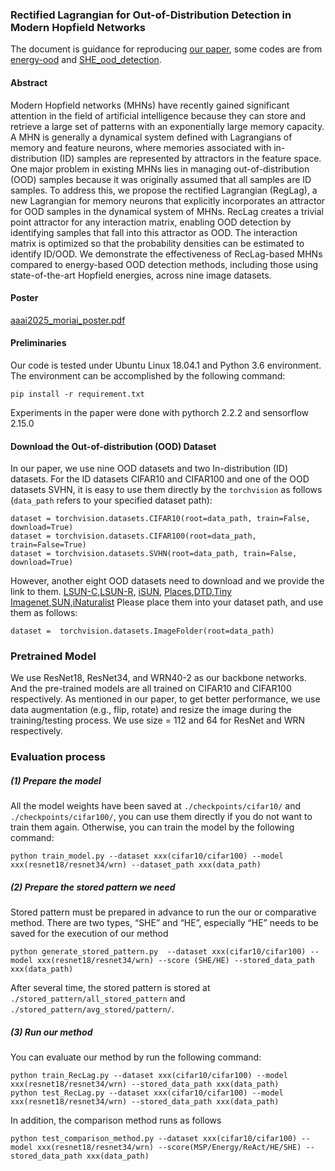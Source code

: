 ### Rectified Lagrangian for Out-of-Distribution Detection in Modern Hopfield Networks

The document is guidance for reproducing [our paper](https://www.arxiv.org/abs/2502.14003), some codes are from [energy-ood](https://github.com/wetliu/energy_ood) and [SHE_ood_detection](https://github.com/zjs975584714/SHE_ood_detection).

#### Abstract
Modern Hopfield networks (MHNs) have recently gained significant attention in the field of artificial intelligence because they can store and retrieve a large set of patterns with an exponentially large memory capacity.
A MHN is generally a dynamical system defined with Lagrangians of memory and feature neurons,
where memories associated with in-distribution (ID) samples are represented by attractors in the feature space.
One major problem in existing MHNs lies in managing out-of-distribution (OOD) samples because it was originally assumed that all samples are ID samples.
To address this, we propose the rectified Lagrangian
(RegLag), a new Lagrangian for memory neurons
that explicitly incorporates an attractor for OOD samples in the dynamical system of MHNs.
RecLag creates a trivial point attractor for any interaction matrix, enabling OOD detection by identifying samples that fall into this attractor as OOD. 
The interaction matrix is optimized so that the probability densities can be estimated to identify ID/OOD.
We demonstrate the effectiveness of RecLag-based MHNs compared to energy-based OOD detection methods, including those using state-of-the-art Hopfield energies, across nine image datasets.

#### Poster
[aaai2025_moriai_poster.pdf](https://github.com/user-attachments/files/18947439/aaai2025_moriai_poster.pdf)


#### Preliminaries
Our code is tested under Ubuntu Linux 18.04.1 and Python 3.6 environment. The environment can be accomplished by the following command:
```
pip install -r requirement.txt
```
Experiments in the paper were done with pythorch 2.2.2 and sensorflow 2.15.0

#### Download the Out-of-distribution (OOD) Dataset
In our paper, we use nine OOD datasets and two In-distribution (ID) datasets.
 For the ID datasets CIFAR10 and CIFAR100 and one of the OOD datasets SVHN, it is easy to use them directly by the ```torchvision``` as follows (```data_path``` refers to your specified dataset path):
```
dataset = torchvision.datasets.CIFAR10(root=data_path, train=False, download=True)
dataset = torchvision.datasets.CIFAR100(root=data_path, train=False=True)
dataset = torchvision.datasets.SVHN(root=data_path, train=False, download=True)
```
However, another eight OOD datasets need to download and we provide the link to them.
[LSUN-C](https://www.dropbox.com/s/fhtsw1m3qxlwj6h/LSUN.tar.gz),[LSUN-R](https://www.dropbox.com/s/moqh2wh8696c3yl/LSUN_resize.tar.gz), [iSUN](https://www.dropbox.com/s/ssz7qxfqae0cca5/iSUN.tar.gz), [Places](http://pages.cs.wisc.edu/~huangrui/imagenet_ood_dataset/),[DTD](https://www.robots.ox.ac.uk/~vgg/data/dtd/),[Tiny Imagenet](https://www.dropbox.com/s/kp3my3412u5k9rl/Imagenet_resize.tar.gz),[SUN](http://pages.cs.wisc.edu/~huangrui/imagenet_ood_dataset/),[iNaturalist](http://pages.cs.wisc.edu/~huangrui/imagenet_ood_dataset/)
Please place them into your dataset path, and use them as follows:
```
dataset =  torchvision.datasets.ImageFolder(root=data_path)
```
### Pretrained Model
We use ResNet18, ResNet34, and WRN40-2 as our backbone networks. And the pre-trained models are all trained on CIFAR10 and CIFAR100 respectively.  As mentioned in our paper, to get better performance, we use data augmentation (e.g., flip, rotate) and resize the image during the training/testing process. We use size = 112 and 64 for ResNet and WRN respectively.

### Evaluation process
##### (1) Prepare the model
All the model weights have been saved at ```./checkpoints/cifar10/``` and ```./checkpoints/cifar100/```, you can use them directly if you do not want to train them again.
Otherwise, you can train the model by the following command:
```
python train_model.py --dataset xxx(cifar10/cifar100) --model xxx(resnet18/resnet34/wrn) --dataset_path xxx(data_path)
```
##### (2) Prepare the stored pattern we need
Stored pattern must be prepared in advance to run the our or comparative method. There are two types, “SHE” and “HE”, especially “HE” needs to be saved for the execution of our method
```
python generate_stored_pattern.py  --dataset xxx(cifar10/cifar100) --model xxx(resnet18/resnet34/wrn) --score (SHE/HE) --stored_data_path xxx(data_path)
```
After several time, the stored pattern is stored at ```./stored_pattern/all_stored_pattern``` and ```./stored_pattern/avg_stored/pattern/```.

##### (3) Run our method
You can evaluate our method by run the following command:
```
python train_RecLag.py --dataset xxx(cifar10/cifar100) --model xxx(resnet18/resnet34/wrn) --stored_data_path xxx(data_path)
python test_RecLag.py --dataset xxx(cifar10/cifar100) --model xxx(resnet18/resnet34/wrn) --stored_data_path xxx(data_path)
```

In addition, the comparison method runs as follows
```
python test_comparison_method.py --dataset xxx(cifar10/cifar100) --model xxx(resnet18/resnet34/wrn) --score(MSP/Energy/ReAct/HE/SHE) --stored_data_path xxx(data_path)
```
